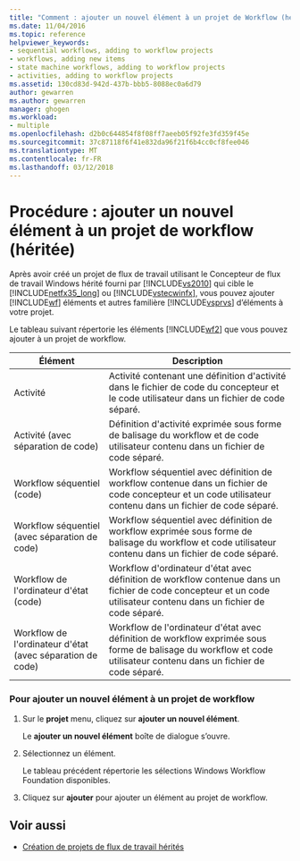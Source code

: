 ```yaml
---
title: "Comment : ajouter un nouvel élément à un projet de Workflow (hérité) | Documents Microsoft"
ms.date: 11/04/2016
ms.topic: reference
helpviewer_keywords:
- sequential workflows, adding to workflow projects
- workflows, adding new items
- state machine workflows, adding to workflow projects
- activities, adding to workflow projects
ms.assetid: 130cd83d-942d-437b-bbb5-8088ec0a6d79
author: gewarren
ms.author: gewarren
manager: ghogen
ms.workload:
- multiple
ms.openlocfilehash: d2b0c644854f8f08ff7aeeb05f92fe3fd359f45e
ms.sourcegitcommit: 37c87118f6f41e832da96f21f6b4cc0cf8fee046
ms.translationtype: MT
ms.contentlocale: fr-FR
ms.lasthandoff: 03/12/2018
---
```

# <a name="how-to-add-a-new-item-to-a-workflow-project-legacy"></a>Procédure : ajouter un nouvel élément à un projet de workflow (héritée)
Après avoir créé un projet de flux de travail utilisant le Concepteur de flux de travail Windows hérité fourni par [!INCLUDE[vs2010](../misc/includes/vs2010_md.md)] qui cible le [!INCLUDE[netfx35_long](../workflow-designer/includes/netfx35_long_md.md)] ou [!INCLUDE[vstecwinfx](../workflow-designer/includes/vstecwinfx_md.md)], vous pouvez ajouter [!INCLUDE[wf](../workflow-designer/includes/wf_md.md)] éléments et autres familière [!INCLUDE[vsprvs](../code-quality/includes/vsprvs_md.md)] d’éléments à votre projet.

 Le tableau suivant répertorie les éléments [!INCLUDE[wf2](../workflow-designer/includes/wf2_md.md)] que vous pouvez ajouter à un projet de workflow.

|Élément|Description|
|----------|-----------------|
|Activité|Activité contenant une définition d'activité dans le fichier de code du concepteur et le code utilisateur dans un fichier de code séparé.|
|Activité (avec séparation de code)|Définition d'activité exprimée sous forme de balisage du workflow et de code utilisateur contenu dans un fichier de code séparé.|
|Workflow séquentiel (code)|Workflow séquentiel avec définition de workflow contenue dans un fichier de code concepteur et un code utilisateur contenu dans un fichier de code séparé.|
|Workflow séquentiel (avec séparation de code)|Workflow séquentiel avec définition de workflow exprimée sous forme de balisage du workflow et code utilisateur contenu dans un fichier de code séparé.|
|Workflow de l'ordinateur d'état (code)|Workflow d'ordinateur d'état avec définition de workflow contenue dans un fichier de code concepteur et un code utilisateur contenu dans un fichier de code séparé.|
|Workflow de l'ordinateur d'état (avec séparation de code)|Workflow de l'ordinateur d'état avec définition de workflow exprimée sous forme de balisage du workflow et code utilisateur contenu dans un fichier de code séparé.|

### <a name="to-add-a-new-item-to-a-workflow-project"></a>Pour ajouter un nouvel élément à un projet de workflow

1.  Sur le **projet** menu, cliquez sur **ajouter un nouvel élément**.

     Le **ajouter un nouvel élément** boîte de dialogue s’ouvre.

2.  Sélectionnez un élément.

     Le tableau précédent répertorie les sélections Windows Workflow Foundation disponibles.

3.  Cliquez sur **ajouter** pour ajouter un élément au projet de workflow.

## <a name="see-also"></a>Voir aussi

- [Création de projets de flux de travail hérités](../workflow-designer/creating-legacy-workflow-projects.md)